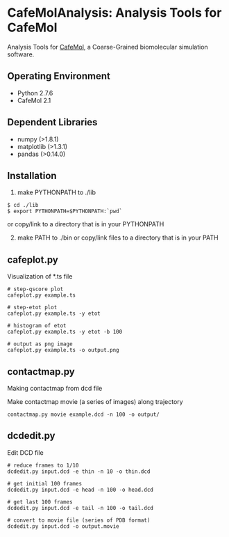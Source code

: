 CafeMolAnalysis: Analysis Tools for CafeMol
====

Analysis Tools for [CafeMol](www.cafemol.org), a Coarse-Grained biomolecular simulation software.

Operating Environment
----

* Python 2.7.6
* CafeMol 2.1

Dependent Libraries
---

* numpy (>1.8.1)
* matplotlib (>1.3.1)
* pandas (>0.14.0)


Installation
----

1) make PYTHONPATH to ./lib

```
$ cd ./lib
$ export PYTHONPATH=$PYTHONPATH:`pwd`
```

or copy/link to a directory that is in your PYTHONPATH

2) make PATH to ./bin or copy/link files to a directory that is in your PATH

cafeplot.py
----

Visualization of *.ts file

```
# step-qscore plot
cafeplot.py example.ts

# step-etot plot
cafeplot.py example.ts -y etot

# histogram of etot
cafeplot.py example.ts -y etot -b 100

# output as png image
cafeplot.py example.ts -o output.png
```

contactmap.py
----

Making contactmap from dcd file

Make contactmap movie (a series of images) along trajectory

```
contactmap.py movie example.dcd -n 100 -o output/
```

dcdedit.py
----

Edit DCD file

```
# reduce frames to 1/10
dcdedit.py input.dcd -e thin -n 10 -o thin.dcd

# get initial 100 frames
dcdedit.py input.dcd -e head -n 100 -o head.dcd

# get last 100 frames
dcdedit.py input.dcd -e tail -n 100 -o tail.dcd

# convert to movie file (series of PDB format)
dcdedit.py input.dcd -o output.movie
```

